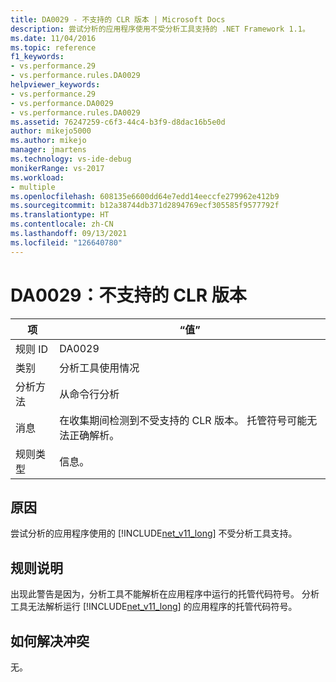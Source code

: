 ```yaml
---
title: DA0029 - 不支持的 CLR 版本 | Microsoft Docs
description: 尝试分析的应用程序使用不受分析工具支持的 .NET Framework 1.1。
ms.date: 11/04/2016
ms.topic: reference
f1_keywords:
- vs.performance.29
- vs.performance.rules.DA0029
helpviewer_keywords:
- vs.performance.29
- vs.performance.DA0029
- vs.performance.rules.DA0029
ms.assetid: 76247259-c6f3-44c4-b3f9-d8dac16b5e0d
author: mikejo5000
ms.author: mikejo
manager: jmartens
ms.technology: vs-ide-debug
monikerRange: vs-2017
ms.workload:
- multiple
ms.openlocfilehash: 608135e6600dd64e7edd14eeccfe279962e412b9
ms.sourcegitcommit: b12a38744db371d2894769ecf305585f9577792f
ms.translationtype: HT
ms.contentlocale: zh-CN
ms.lasthandoff: 09/13/2021
ms.locfileid: "126640780"
---
```

# <a name="da0029-unsupported-clr-version"></a>DA0029：不支持的 CLR 版本

|项|“值”|
|-|-|
|规则 ID|DA0029|
|类别|分析工具使用情况|
|分析方法|从命令行分析|
|消息|在收集期间检测到不受支持的 CLR 版本。 托管符号可能无法正确解析。|
|规则类型|信息。|

## <a name="cause"></a>原因
 尝试分析的应用程序使用的 [!INCLUDE[net_v11_long](../profiling/includes/net_v11_long_md.md)] 不受分析工具支持。

## <a name="rule-description"></a>规则说明
 出现此警告是因为，分析工具不能解析在应用程序中运行的托管代码符号。 分析工具无法解析运行 [!INCLUDE[net_v11_long](../profiling/includes/net_v11_long_md.md)] 的应用程序的托管代码符号。

## <a name="how-to-fix-violations"></a>如何解决冲突
 无。
